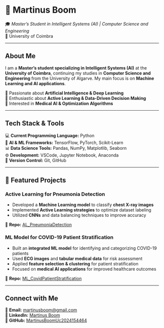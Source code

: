 # 🚀 Martinus Boom  
🎓 *Master’s Student in Intelligent Systems (AI) | Computer Science and Engineering*  
📍 University of Coimbra  

---

## About Me  
I am a **Master’s student specializing in Intelligent Systems (AI)** at the **University of Coimbra**, continuing my studies in **Computer Science and Engineering** from the University of Algarve. My main focus is on **Machine Learning and AI applications**.  

🔹 Passionate about **Artificial Intelligence & Deep Learning**  
🔹 Enthusiastic about **Active Learning & Data-Driven Decision Making**  
🔹 Interested in **Medical AI & Optimization Algorithms**  

---

## Tech Stack & Tools  
💻 **Current Programming Language:** Python  
🔬 **AI & ML Frameworks:** TensorFlow, PyTorch, Scikit-Learn  
📊 **Data Science Tools:** Pandas, NumPy, Matplotlib, Seaborn  
⚙️ **Development:** VSCode, Jupyter Notebook, Anaconda  
📂 **Version Control:** Git, GitHub  

---

## 📌 Featured Projects  

### **Active Learning for Pneumonia Detection**  
- Developed a **Machine Learning model** to classify **chest X-ray images**  
- Implemented **Active Learning strategies** to optimize dataset labeling  
- Utilized **CNNs** and data balancing techniques to improve accuracy  

🔗 **Repo:** [AL_PneumoniaDetection](https://github.com/MartinusBoomUc2024154464/AL_PneumoniaDetection.git)  

### **ML Model for COVID-19 Patient Stratification**  
- Built an **integrated ML model** for identifying and categorizing COVID-19 patients  
- Used **ECG images** and **tabular medical data** for risk assessment  
- Applied **feature selection & clustering** for patient stratification  
- Focused on **medical AI applications** for improved healthcare outcomes  

🔗 **Repo:** [ML_CovidPatientStratification](https://github.com/MartinusBoomUc2024154464/ML_CovidPatientStratification.git)  

---

## Connect with Me  
📧 **Email:** martinusboom@gmail.com  
🔗 **LinkedIn:** [Martinus Boom](https://www.linkedin.com/in/martinus-boom-9475a9270)  
🐙 **GitHub:** [MartinusBoomUc2024154464](https://github.com/MartinusBoomUc2024154464)  
